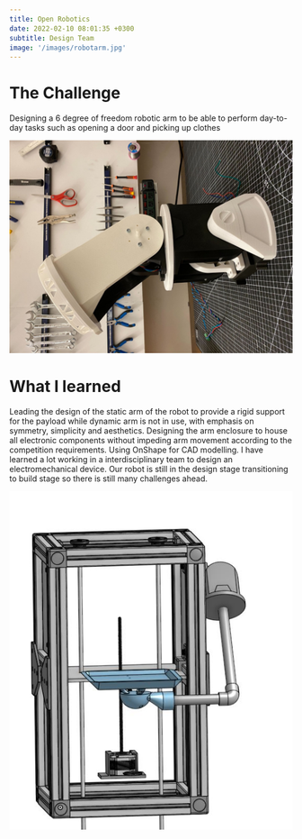 ```yaml
---
title: Open Robotics
date: 2022-02-10 08:01:35 +0300
subtitle: Design Team
image: '/images/robotarm.jpg'
---
```

# The Challenge
Designing a 6 degree of freedom robotic arm to be able to perform day-to-day tasks such as opening a door and picking up clothes
<div class="gallery-box">
  <div class="gallery">
    <img src="/images/armprototype.jpg" loading="lazy" alt="Project">
  </div>
  <em>  <a href="https://unsplash.com/" target="_blank"></a></em>
</div>

# What I learned
Leading the design of the static arm of the robot to provide a rigid support for the payload while dynamic arm is not in use, with emphasis on symmetry, simplicity and aesthetics. Designing the arm enclosure to house all electronic components without impeding arm movement according to the competition requirements. Using OnShape for CAD modelling. I have learned a lot working in a interdisciplinary team to design an electromechanical device. Our robot is still in the design stage transitioning to build stage so there is still many challenges ahead.

<div class="gallery-box">
  <div class="gallery">
    <img src="/images/staticarm.JPG" loading="lazy" alt="Project">
  </div>
  <em>  <a href="https://unsplash.com/" target="_blank"></a></em>
</div>